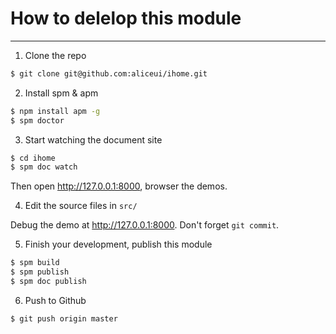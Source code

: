 # How to delelop this module

---

1. Clone the repo

```bash
$ git clone git@github.com:aliceui/ihome.git
```

2. Install spm & apm

```bash
$ npm install apm -g
$ spm doctor
```

3. Start watching the document site

```bash
$ cd ihome
$ spm doc watch
```

Then open http://127.0.0.1:8000, browser the demos.

4. Edit the source files in `src/`

Debug the demo at http://127.0.0.1:8000. Don't forget `git commit`.

5. Finish your development, publish this module

```bash
$ spm build
$ spm publish
$ spm doc publish
```

6. Push to Github

```bash
$ git push origin master
```
